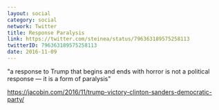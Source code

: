 ```yaml
---
layout: social
category: social
network: Twitter
title: Response Paralysis
link: https://twitter.com/steinea/status/796363189575258113
twitterID: 796363189575258113
date: 2016-11-09
---
```


"a response to Trump that begins and ends with horror is not a political response — it is a form of paralysis"

<https://jacobin.com/2016/11/trump-victory-clinton-sanders-democratic-party/>
